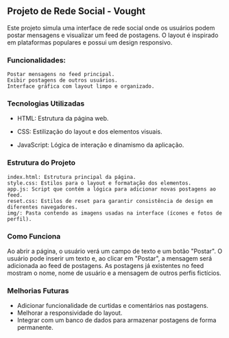 ## Projeto de Rede Social - Vought

Este projeto simula uma interface de rede social onde os usuários podem postar mensagens e visualizar um feed de postagens. O layout é inspirado em plataformas populares e possui um design responsivo.

### Funcionalidades:

    Postar mensagens no feed principal.
    Exibir postagens de outros usuários.
    Interface gráfica com layout limpo e organizado.

### Tecnologias Utilizadas

* HTML: Estrutura da página web.

* CSS: Estilização do layout e dos elementos visuais.

* JavaScript: Lógica de interação e dinamismo da aplicação.

### Estrutura do Projeto

    index.html: Estrutura principal da página.
    style.css: Estilos para o layout e formatação dos elementos.
    app.js: Script que contém a lógica para adicionar novas postagens ao feed.
    reset.css: Estilos de reset para garantir consistência de design em diferentes navegadores.
    img/: Pasta contendo as imagens usadas na interface (ícones e fotos de perfil).

### Como Funciona

Ao abrir a página, o usuário verá um campo de texto e um botão "Postar".
O usuário pode inserir um texto e, ao clicar em "Postar", a mensagem será adicionada ao feed de postagens.
As postagens já existentes no feed mostram o nome, nome de usuário e a mensagem de outros perfis fictícios.

### Melhorias Futuras

* Adicionar funcionalidade de curtidas e comentários nas postagens.
* Melhorar a responsividade do layout.
* Integrar com um banco de dados para armazenar postagens de forma permanente.
